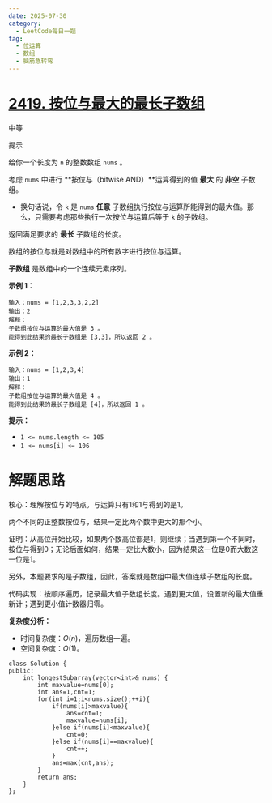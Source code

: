 ```yaml
---
date: 2025-07-30
category:
  - LeetCode每日一题
tag:
  - 位运算
  - 数组
  - 脑筋急转弯
---
```




# [2419. 按位与最大的最长子数组](https://leetcode.cn/problems/longest-subarray-with-maximum-bitwise-and/)

中等

提示



给你一个长度为 `n` 的整数数组 `nums` 。

考虑 `nums` 中进行 **按位与（bitwise AND）**运算得到的值 **最大** 的 **非空** 子数组。

- 换句话说，令 `k` 是 `nums` **任意** 子数组执行按位与运算所能得到的最大值。那么，只需要考虑那些执行一次按位与运算后等于 `k` 的子数组。

返回满足要求的 **最长** 子数组的长度。

数组的按位与就是对数组中的所有数字进行按位与运算。

**子数组** 是数组中的一个连续元素序列。

 

**示例 1：**

```
输入：nums = [1,2,3,3,2,2]
输出：2
解释：
子数组按位与运算的最大值是 3 。
能得到此结果的最长子数组是 [3,3]，所以返回 2 。
```

**示例 2：**

```
输入：nums = [1,2,3,4]
输出：1
解释：
子数组按位与运算的最大值是 4 。 
能得到此结果的最长子数组是 [4]，所以返回 1 。
```

 

**提示：**

- `1 <= nums.length <= 105`
- `1 <= nums[i] <= 106`

# 解题思路

核心：理解按位与的特点。与运算只有1和1与得到的是1。

两个不同的正整数按位与，结果一定比两个数中更大的那个小。

证明：从高位开始比较，如果两个数高位都是1，则继续；当遇到第一个不同时，按位与得到0；无论后面如何，结果一定比大数小，因为结果这一位是0而大数这一位是1。

另外，本题要求的是子数组，因此，答案就是数组中最大值连续子数组的长度。

代码实现：按顺序遍历，记录最大值子数组长度。遇到更大值，设置新的最大值重新计；遇到更小值计数器归零。



**复杂度分析：**

- 时间复杂度：*O*(*n*)，遍历数组一遍。
- 空间复杂度：*O*(1)。

```
class Solution {
public:
    int longestSubarray(vector<int>& nums) {
        int maxvalue=nums[0];
        int ans=1,cnt=1;
        for(int i=1;i<nums.size();++i){
            if(nums[i]>maxvalue){
                ans=cnt=1;
                maxvalue=nums[i];
            }else if(nums[i]<maxvalue){
                cnt=0;
            }else if(nums[i]==maxvalue){
                cnt++;
            }
            ans=max(cnt,ans);
        }
        return ans;
    }
};
```

